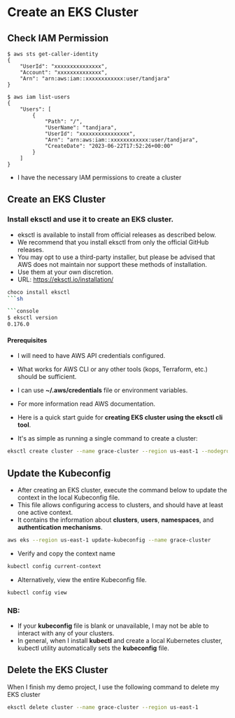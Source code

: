 # Create an EKS Cluster

## Check IAM Permission
```console
$ aws sts get-caller-identity
{
    "UserId": "xxxxxxxxxxxxxxx",
    "Account": "xxxxxxxxxxxxxx",
    "Arn": "arn:aws:iam::xxxxxxxxxxxx:user/tandjara"
}

$ aws iam list-users
{
    "Users": [
        {
            "Path": "/",
            "UserName": "tandjara",
            "UserId": "xxxxxxxxxxxxxxxx",
            "Arn": "arn:aws:iam::xxxxxxxxxxxx:user/tandjara",
            "CreateDate": "2023-06-22T17:52:26+00:00"
        }
    ]
}
```
- I have the necessary IAM permissions to create a cluster

## Create an EKS Cluster

### Install **eksctl** and use it to create an EKS cluster. 
- eksctl is available to install from official releases as described below. 
- We recommend that you install eksctl from only the official GitHub releases. 
- You may opt to use a third-party installer, but please be advised that AWS does not maintain nor support these methods of installation. 
- Use them at your own discretion.
- URL: https://eksctl.io/installation/
```sh
choco install eksctl
```sh 

```console
$ eksctl version
0.176.0
```
#### Prerequisites
- I will need to have AWS API credentials configured. 
- What works for AWS CLI or any other tools (kops, Terraform, etc.) should be sufficient. 
- I can use **~/.aws/credentials** file or environment variables. 
- For more information read AWS documentation.

- Here is a quick start guide for **creating EKS cluster using the eksctl cli tool**. 
- It's as simple as running a single command to create a cluster:

```sh
eksctl create cluster --name grace-cluster --region us-east-1 --nodegroup-name grace-nodes --node-type t3.small --nodes 1 --nodes-min 1 --nodes-max 2
```

## Update the Kubeconfig
- After creating an EKS cluster, execute the command below to update the context in the local Kubeconfig file.
- This file allows configuring access to clusters, and should have at least one active context. 
- It contains the information about **clusters**, **users**, **namespaces**, and **authentication mechanisms**.
```sh
aws eks --region us-east-1 update-kubeconfig --name grace-cluster
```

- Verify and copy the context name
```sh
kubectl config current-context
```

- Alternatively, view the entire Kubeconfig file.

```sh
kubectl config view
```
### NB:
- If your **kubeconfig** file is blank or unavailable, I may not be able to interact with any of your clusters. 
- In general, when I install **kubectl** and create a local Kubernetes cluster, kubectl utility automatically sets the **kubeconfig** file.

## Delete the EKS Cluster
When I finish my demo project, I use the following command to delete my EKS cluster

```sh
eksctl delete cluster --name grace-cluster --region us-east-1
```
